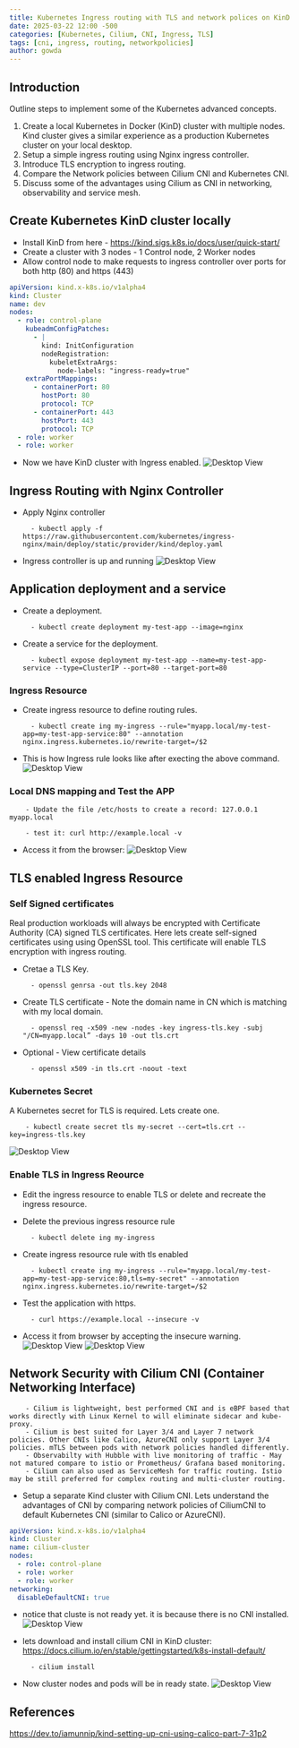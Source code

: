 ```yaml
---
title: Kubernetes Ingress routing with TLS and network polices on KinD cluster
date: 2025-03-22 12:00 -500
categories: [Kubernetes, Cilium, CNI, Ingress, TLS]
tags: [cni, ingress, routing, networkpolicies]
author: gowda
---
```


## Introduction

Outline steps to implement some of the Kubernetes advanced concepts.

1. Create a local Kubernetes in Docker (KinD) cluster with multiple nodes. Kind cluster gives a similar experience as a production Kubernetes cluster on your local desktop.
2. Setup a simple ingress routing using Nginx ingress controller.
3. Introduce TLS encryption to ingress routing.
4. Compare the Network policies between Cilium CNI and Kubernetes CNI.
5. Discuss some of the advantages using Cilium as CNI in networking, observability and service mesh.

## Create Kubernetes KinD cluster locally

- Install KinD from here - <https://kind.sigs.k8s.io/docs/user/quick-start/>
- Create a cluster with 3 nodes - 1 Control node, 2 Worker nodes
- Allow control node to make requests to ingress controller over ports for both http (80) and https (443)

```yaml
apiVersion: kind.x-k8s.io/v1alpha4
kind: Cluster
name: dev
nodes:
  - role: control-plane
    kubeadmConfigPatches:
      - |
        kind: InitConfiguration
        nodeRegistration:
          kubeletExtraArgs:
            node-labels: "ingress-ready=true"
    extraPortMappings:
      - containerPort: 80
        hostPort: 80
        protocol: TCP
      - containerPort: 443
        hostPort: 443
        protocol: TCP
  - role: worker
  - role: worker
```

- Now we have KinD cluster with Ingress enabled.
  ![Desktop View](/assets/img/k8s/kind.png)

## Ingress Routing with Nginx Controller

- Apply Nginx controller

        - kubectl apply -f https://raw.githubusercontent.com/kubernetes/ingress-nginx/main/deploy/static/provider/kind/deploy.yaml

- Ingress controller is up and running
  ![Desktop View](/assets/img/k8s/ing.png)

## Application deployment and a service

- Create a deployment.

        - kubectl create deployment my-test-app --image=nginx

- Create a service for the deployment.

        - kubectl expose deployment my-test-app --name=my-test-app-service --type=ClusterIP --port=80 --target-port=80

### Ingress Resource

- Create ingress resource to define routing rules.

        - kubectl create ing my-ingress --rule="myapp.local/my-test-app=my-test-app-service:80" --annotation nginx.ingress.kubernetes.io/rewrite-target=/$2

- This is how Ingress rule looks like after execting the above command.
  ![Desktop View](/assets/img/k8s/ingrule.png)

### Local DNS mapping and Test the APP

        - Update the file /etc/hosts to create a record: 127.0.0.1 myapp.local

        - test it: curl http://example.local -v

- Access it from the browser:
  ![Desktop View](/assets/img/k8s/myapp.png)

## TLS enabled Ingress Resource

### Self Signed certificates

Real production workloads will always be encrypted with Certificate Authority (CA) signed TLS certificates. Here lets create self-signed certificates using using OpenSSL tool. This certificate will enable TLS encryption with ingress routing.

- Cretae a TLS Key.

        - openssl genrsa -out tls.key 2048

- Create TLS certificate - Note the domain name in CN which is matching with my local domain.

        - openssl req -x509 -new -nodes -key ingress-tls.key -subj "/CN=myapp.local” -days 10 -out tls.crt

- Optional - View certificate details

        - openssl x509 -in tls.crt -noout -text

### Kubernetes Secret

A Kubernetes secret for TLS is required. Lets create one.

        - kubectl create secret tls my-secret --cert=tls.crt --key=ingress-tls.key

![Desktop View](/assets/img/k8s/secret.png)

### Enable TLS in Ingress Reource

- Edit the ingress resource to enable TLS or delete and recreate the ingress resource.
- Delete the previous ingress resource rule

        - kubectl delete ing my-ingress

- Create ingress resource rule with tls enabled

        - kubectl create ing my-ingress --rule="myapp.local/my-test-app=my-test-app-service:80,tls=my-secret" --annotation nginx.ingress.kubernetes.io/rewrite-target=/$2

- Test the application with https.

        - curl https://example.local --insecure -v

- Access it from browser by accepting the insecure warning.
  ![Desktop View](/assets/img/k8s/myapp-tls.png)
  ![Desktop View](/assets/img/k8s/myapp-tlsb.png)

## Network Security with Cilium CNI (Container Networking Interface)

        - Cilium is lightweight, best performed CNI and is eBPF based that works directly with Linux Kernel to will eliminate sidecar and kube-proxy.
        - Cilium is best suited for Layer 3/4 and Layer 7 network policies. Other CNIs like Calico, AzureCNI only support Layer 3/4 policies. mTLS between pods with network policies handled differently.
        - Observabilty with Hubble with live monitoring of traffic - May not matured compare to istio or Prometheus/ Grafana based monitoring.
        - Cilium can also used as ServiceMesh for traffic routing. Istio may be still preferred for complex routing and multi-cluster routing.

- Setup a separate Kind cluster with Cilium CNI. Lets understand the advantages of CNI by comparing network policies of CiliumCNI to default Kubernetes CNI (similar to Calico or AzureCNI).

```yaml
apiVersion: kind.x-k8s.io/v1alpha4
kind: Cluster
name: cilium-cluster
nodes:
  - role: control-plane
  - role: worker
  - role: worker
networking:
  disableDefaultCNI: true
```

- notice that cluste is not ready yet. it is because there is no CNI installed.
  ![Desktop View](/assets/img/k8s/kind-cilium.png)

- lets download and install cilium CNI in KinD cluster: <https://docs.cilium.io/en/stable/gettingstarted/k8s-install-default/>

        - cilium install

- Now cluster nodes and pods will be in ready state.
  ![Desktop View](/assets/img/k8s/cilium-status.png)

## References

<https://dev.to/iamunnip/kind-setting-up-cni-using-calico-part-7-31p2>

